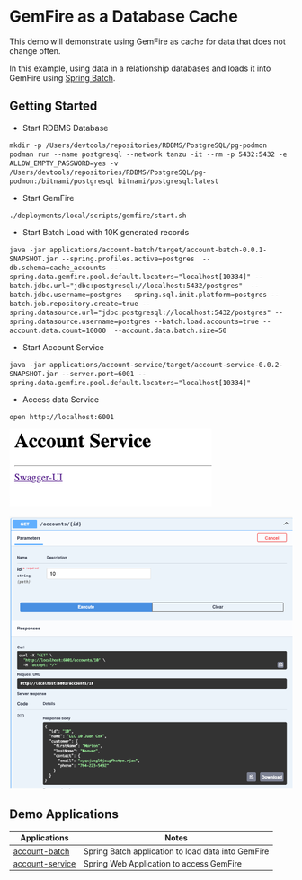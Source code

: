 # GemFire as a Database Cache

This demo will demonstrate using GemFire as cache for data that does not change often. 

In this example, using data in a relationship databases
and loads it into GemFire using [Spring Batch](https://spring.io/projects/spring-batch).


## Getting Started


- Start RDBMS Database
```shell
mkdir -p /Users/devtools/repositories/RDBMS/PostgreSQL/pg-podmon
podman run --name postgresql --network tanzu -it --rm -p 5432:5432 -e ALLOW_EMPTY_PASSWORD=yes -v /Users/devtools/repositories/RDBMS/PostgreSQL/pg-podmon:/bitnami/postgresql bitnami/postgresql:latest
```
- Start GemFire
```shell
./deployments/local/scripts/gemfire/start.sh
```

- Start Batch Load with 10K generated records
```shell
java -jar applications/account-batch/target/account-batch-0.0.1-SNAPSHOT.jar --spring.profiles.active=postgres  --db.schema=cache_accounts --spring.data.gemfire.pool.default.locators="localhost[10334]" --batch.jdbc.url="jdbc:postgresql://localhost:5432/postgres"  --batch.jdbc.username=postgres --spring.sql.init.platform=postgres --batch.job.repository.create=true --spring.datasource.url="jdbc:postgresql://localhost:5432/postgres" --spring.datasource.username=postgres --batch.load.accounts=true --account.data.count=10000  --account.data.batch.size=50 
```
- Start Account Service
```shell
java -jar applications/account-service/target/account-service-0.0.2-SNAPSHOT.jar --server.port=6001 --spring.data.gemfire.pool.default.locators="localhost[10334]"
```
- Access data Service

```shell
open http://localhost:6001
```
![swagger-ui.png](imgs/swagger-ui.png)


![get-account.png](imgs/get-account.png)


## Demo Applications

| Applications                                              | Notes                                                 |
|-----------------------------------------------------------|-------------------------------------------------------| 
| [account-batch](../../../applications/account-batch)      | Spring Batch application to load data into GemFire    |
| [account-service](../../../applications/account-service)  | Spring Web Application to access GemFire              |

